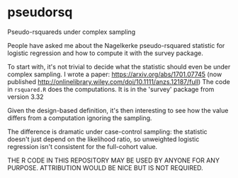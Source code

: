 # pseudorsq
Pseudo-rsquareds under complex sampling

People have asked me about the Nagelkerke pseudo-rsquared statistic for logistic regression and how to compute it with the survey package. 

To start with, it's not trivial to decide what the statistic should even be under complex sampling.  I wrote a paper: https://arxiv.org/abs/1701.07745 (now published http://onlinelibrary.wiley.com/doi/10.1111/anzs.12187/full) The code in `rsquared.R` does the computations. It is in the 'survey' package from version 3.32

Given the design-based definition, it's then interesting to see how the value differs from a computation ignoring the sampling.  

The difference is dramatic under case-control sampling: the statistic doesn't just depend on the likelihood ratio, so unweighted logistic regression isn't consistent for the full-cohort value.

THE R CODE IN THIS REPOSITORY MAY BE USED BY ANYONE FOR ANY PURPOSE.  ATTRIBUTION WOULD BE NICE BUT IS NOT REQUIRED.  

